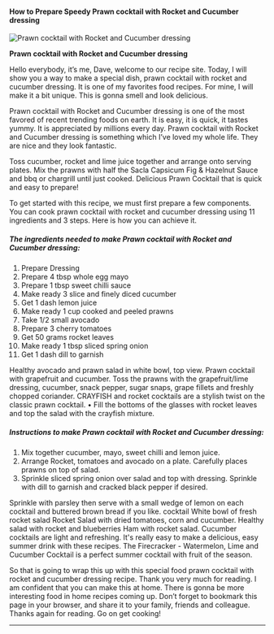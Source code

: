             

#### How to Prepare Speedy Prawn cocktail with Rocket and Cucumber dressing

![Prawn cocktail with Rocket and Cucumber dressing](https://img-global.cpcdn.com/recipes/45285223/751x532cq70/prawn-cocktail-with-rocket-and-cucumber-dressing-recipe-main-photo.jpg)

**Prawn cocktail with Rocket and Cucumber dressing**

Hello everybody, it’s me, Dave, welcome to our recipe site. Today, I will show you a way to make a special dish, prawn cocktail with rocket and cucumber dressing. It is one of my favorites food recipes. For mine, I will make it a bit unique. This is gonna smell and look delicious.

Prawn cocktail with Rocket and Cucumber dressing is one of the most favored of recent trending foods on earth. It is easy, it is quick, it tastes yummy. It is appreciated by millions every day. Prawn cocktail with Rocket and Cucumber dressing is something which I’ve loved my whole life. They are nice and they look fantastic.

Toss cucumber, rocket and lime juice together and arrange onto serving plates. Mix the prawns with half the Sacla Capsicum Fig & Hazelnut Sauce and bbq or chargrill until just cooked. Delicious Prawn Cocktail that is quick and easy to prepare!

To get started with this recipe, we must first prepare a few components. You can cook prawn cocktail with rocket and cucumber dressing using 11 ingredients and 3 steps. Here is how you can achieve it.

##### The ingredients needed to make Prawn cocktail with Rocket and Cucumber dressing:

1.  Prepare Dressing
2.  Prepare 4 tbsp whole egg mayo
3.  Prepare 1 tbsp sweet chilli sauce
4.  Make ready 3 slice and finely diced cucumber
5.  Get 1 dash lemon juice
6.  Make ready 1 cup cooked and peeled prawns
7.  Take 1/2 small avocado
8.  Prepare 3 cherry tomatoes
9.  Get 50 grams rocket leaves
10.  Make ready 1 tbsp sliced spring onion
11.  Get 1 dash dill to garnish

Healthy avocado and prawn salad in white bowl, top view. Prawn cocktail with grapefruit and cucumber. Toss the prawns with the grapefruit/lime dressing, cucumber, snack pepper, sugar snaps, grape fillets and freshly chopped coriander. CRAYFISH and rocket cocktails are a stylish twist on the classic prawn cocktail. • Fill the bottoms of the glasses with rocket leaves and top the salad with the crayfish mixture.

##### Instructions to make Prawn cocktail with Rocket and Cucumber dressing:

1.  Mix together cucumber, mayo, sweet chilli and lemon juice.
2.  Arrange Rocket, tomatoes and avocado on a plate. Carefully places prawns on top of salad.
3.  Sprinkle sliced spring onion over salad and top with dressing. Sprinkle with dill to garnish and cracked black pepper if desired.

Sprinkle with parsley then serve with a small wedge of lemon on each cocktail and buttered brown bread if you like. cocktail White bowl of fresh rocket salad Rocket Salad with dried tomatoes, corn and cucumber. Healthy salad with rocket and blueberries Ham with rocket salad. Cucumber cocktails are light and refreshing. It's really easy to make a delicious, easy summer drink with these recipes. The Firecracker - Watermelon, Lime and Cucumber Cocktail is a perfect summer cocktail with fruit of the season.

So that is going to wrap this up with this special food prawn cocktail with rocket and cucumber dressing recipe. Thank you very much for reading. I am confident that you can make this at home. There is gonna be more interesting food in home recipes coming up. Don’t forget to bookmark this page in your browser, and share it to your family, friends and colleague. Thanks again for reading. Go on get cooking!

* * *